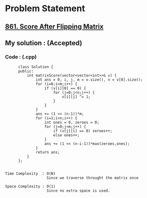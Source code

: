 # Problem Statement

## [861. Score After Flipping Matrix](https://leetcode.com/problems/score-after-flipping-matrix/)


## My solution :  (Accepted)

    
  
        
   ### Code : (.cpp)  
      
          class Solution {
          public:
              int matrixScore(vector<vector<int>>& v) {
                  int ans = 0, i, j, m = v.size(), n = v[0].size();
                  for (i=0;i<m;i++) {
                      if (v[i][0] == 0) {
                          for (j=0;j<n;j++) {
                              v[i][j] ^= 1;
                          }    
                      }
                  }
                  ans += (1 << (n-1))*m;
                  for (i=1;i<n;i++) {
                      int ones = 0, zeroes = 0;
                      for (j=0;j<m;j++) {
                          if (v[j][i] == 0) zeroes++;
                          else ones++;
                      }
                      ans += (1 << (n-i-1))*max(zeroes,ones);
                  }
                  return ans;
              }
          };


    Time Complexity  : O(N)
                       Since we traverse throught the matrix once

    Space Complexity : O(1)  
                       Since no extra space is used.
   
  
  
